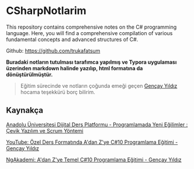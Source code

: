 # CSharpNotlarim
This repository contains comprehensive notes on the C# programming language. Here, you will find a comprehensive compilation of various fundamental concepts and advanced structures of C#.

Github: https://github.com/trukafatsum 

**Buradaki notların tutulması tarafımca yapılmış ve Typora uygulaması üzerinden markdown halinde yazılıp, html formatına da dönüştürülmüştür.**

> Eğitim sürecinde ve notların çoğunda emeği geçen [Gençay Yıldız](https://www.linkedin.com/in/gen%C3%A7ay-y%C4%B1ld%C4%B1z-a1453987/?originalSubdomain=tr) hocama teşekkürü borç bilirim.

## Kaynakça

[Anadolu Üniversitesi Dijital Ders Platformu - Programlamada Yeni Eğilimler : Çevik Yazılım ve Scrum Yöntemi](https://ddp.anadolu.edu.tr/#/course/YBS406U)

[YouTube: Özel Ders Formatında A'dan Z'ye C#10 Programlama Eğitimi - Gençay Yıldız](https://www.youtube.com/watch?v=ag0XfgyBDbU&list=PLQVXoXFVVtp3e_urGZcMNAHx2Eo4Rm5Xk)

[NgAkademi: A'dan Z'ye Temel C#10 Programlama Eğitimi - Gençay Yıldız](https://ngakademi.com/courses/adan-zye-temel-c-programlama-egitimi/)
